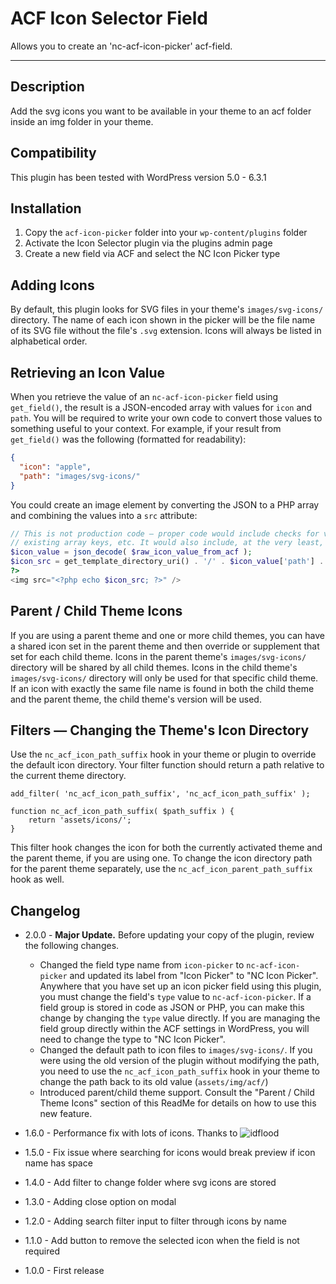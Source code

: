 # ACF Icon Selector Field

Allows you to create an 'nc-acf-icon-picker' acf-field.

---

## Description

Add the svg icons you want to be available in your theme to an acf folder inside an img folder in your theme.

## Compatibility

This plugin has been tested with WordPress version 5.0 - 6.3.1

## Installation

1. Copy the `acf-icon-picker` folder into your `wp-content/plugins` folder
2. Activate the Icon Selector plugin via the plugins admin page
3. Create a new field via ACF and select the NC Icon Picker type

## Adding Icons

By default, this plugin looks for SVG files in your theme's `images/svg-icons/` directory.
The name of each icon shown in the picker will be the file name of its SVG file without the
file's `.svg` extension. Icons will always be listed in alphabetical order.

## Retrieving an Icon Value

When you retrieve the value of an `nc-acf-icon-picker` field using `get_field()`, the result
is a JSON-encoded array with values for `icon` and `path`. You will be required to write your own
code to convert those values to something useful to your context. For example, if your result
from `get_field()` was the following (formatted for readability):

```json
{
  "icon": "apple",
  "path": "images/svg-icons/"
}
```

You could create an image element by converting the JSON to a PHP array and combining the values into a `src` attribute:

```php
// This is not production code — proper code would include checks for valid JSON,
// existing array keys, etc. It would also include, at the very least, an `alt` attribute on the image.
$icon_value = json_decode( $raw_icon_value_from_acf );
$icon_src = get_template_directory_uri() . '/' . $icon_value['path'] . $icon_value['icon'] . '.svg';
?>
<img src="<?php echo $icon_src; ?>" />

```

## Parent / Child Theme Icons

If you are using a parent theme and one or more child themes, you can have a shared icon set in the parent theme
and then override or supplement that set for each child theme. Icons in the parent theme's
`images/svg-icons/` directory will be shared by all child themes. Icons in the child theme's
`images/svg-icons/` directory will only be used for that specific child theme. If an icon with exactly the
same file name is found in both the child theme and the parent theme, the child theme's version will be used.

## Filters — Changing the Theme's Icon Directory

Use the `nc_acf_icon_path_suffix` hook in your theme or plugin to override the default icon directory.
Your filter function should return a path relative to the current theme directory.

```
add_filter( 'nc_acf_icon_path_suffix', 'nc_acf_icon_path_suffix' );

function nc_acf_icon_path_suffix( $path_suffix ) {
    return 'assets/icons/';
}
```

This filter hook changes the icon for both the currently activated theme and the parent theme,
if you are using one. To change the icon directory path for the parent theme separately, use the
`nc_acf_icon_parent_path_suffix` hook as well.

## Changelog

- 2.0.0 - **Major Update.** Before updating your copy of the plugin, review the following changes.

  - Changed the field type name from `icon-picker` to `nc-acf-icon-picker` and updated its label from "Icon Picker" to "NC Icon Picker". Anywhere that you have
    set up an icon picker field using this plugin, you must change the field's `type` value to `nc-acf-icon-picker`. If a field group is stored in code as JSON or PHP, you can make this change by changing the `type` value directly. If you are managing the field group directly within the ACF settings in WordPress, you will need to change the type to "NC Icon Picker".
  - Changed the default path to icon files to `images/svg-icons/`. If you were using the old version of the plugin without modifying the path, you need to use the `nc_acf_icon_path_suffix` hook in your theme to change the path back to its old value (`assets/img/acf/`)
  - Introduced parent/child theme support. Consult the "Parent / Child Theme Icons" section of this ReadMe for details on how to use this new feature.

- 1.6.0 - Performance fix with lots of icons. Thanks to ![idflood](https://github.com/houke/acf-icon-picker/pull/9)
- 1.5.0 - Fix issue where searching for icons would break preview if icon name has space
- 1.4.0 - Add filter to change folder where svg icons are stored
- 1.3.0 - Adding close option on modal
- 1.2.0 - Adding search filter input to filter through icons by name
- 1.1.0 - Add button to remove the selected icon when the field is not required
- 1.0.0 - First release
